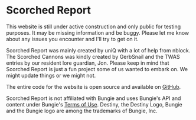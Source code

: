 # Scorched Report

This website is still under active construction and only public for testing purposes. It may be missing information and be buggy. Please let me know about any issues you encounter and I'll try to get on it.

Scorched Report was mainly created by uniQ with a lot of help from nblock. The Scorched Cannons was kindly created by GerbSnail and the TWAS entries by our resident lore guardian, Jon. Please keep in mind that Scorched Report is just a fun project some of us wanted to embark on. We might update things or we might not.

The entire code for the website is open source and available on [GitHub](https://github.com/uniQIndividual/scorched.report).

Scorched Report is not affiliated with Bungie and uses Bungie's API and content under Bungie's [Terms of Use](https://www.bungie.net/7/en/Legal/Terms). Destiny, the Destiny Logo, Bungie and the Bungie logo are among the trademarks of Bungie, Inc.
